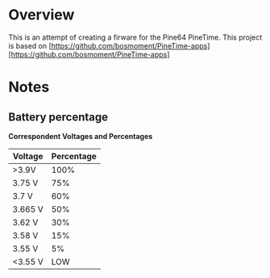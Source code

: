 # Overview
This is an attempt of creating a firware for the Pine64 PineTime. This project is based on [https://github.com/bosmoment/PineTime-apps][https://github.com/bosmoment/PineTime-apps]

# Notes

## Battery percentage

**Correspondent Voltages and Percentages**

Voltage | Percentage  
---|---  
>3.9V | 100%
3.75 V | 75%
3.7 V  | 60%
3.665 V | 50%
3.62 V | 30%
3.58 V | 15%
3.55 V | 5%
<3.55 V | LOW
